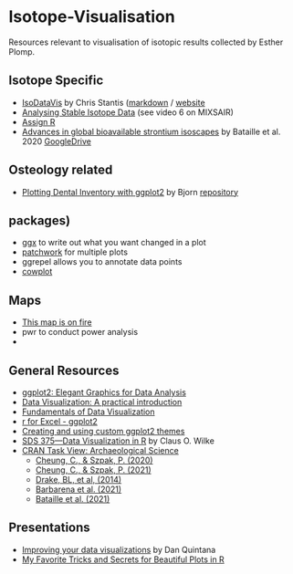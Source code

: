 # Isotope-Visualisation
Resources relevant to visualisation of isotopic results collected by Esther Plomp.


## Isotope Specific 

* [IsoDataVis](https://github.com/stantis/IsoDataVis) by Chris Stantis ([markdown](https://github.com/stantis/IsoDataVis/blob/master/DataVis.Rmd) / [website](https://stantis.github.io/IsoDataVis/)
* [Analysing Stable Isotope Data](https://sites.google.com/view/brianhayden/teaching/analyzing-stable-isotope-data) (see video 6 on MIXSAIR)
* [Assign R](https://spatial-lab.github.io/assignR/)
* [Advances in global bioavailable strontium isoscapes](https://doi.org/10.1016/j.palaeo.2020.109849) by Bataille et al. 2020 [GoogleDrive](https://drive.google.com/open?id=1g9rCGo3Kd3hz2o5JKkSbgNsGJclvsuQm)

## Osteology related
* [Plotting Dental Inventory with ggplot2](https://bjorn.rbind.io/post/dental-inv-plot/) by Bjorn [repository](https://github.com/bbartholdy/dental-inv-plot)

## packages)
* [ggx](https://github.com/brandmaier/ggx) to write out what you want changed in a plot
* [patchwork](https://gotellilab.github.io/GotelliLabMeetingHacks/NickGotelli/ggplotPatchwork.html) for multiple plots
* ggrepel allows you to annotate data points
* [cowplot](https://cran.r-project.org/web/packages/cowplot/vignettes/introduction.html) 

## Maps
* [This map is on fire](https://www.patrickbaylis.com/blog/2021-01-31-fire-maps/)
* pwr to conduct power analysis
* 

## General Resources

* [ggplot2: Elegant Graphics for Data Analysis](https://ggplot2-book.org/)
* [Data Visualization: A practical introduction](https://socviz.co/)
* [Fundamentals of Data Visualization](https://clauswilke.com/dataviz/)
* [r for Excel - ggplot2](https://rstudio-conf-2020.github.io/r-for-excel/ggplot2.html)
* [Creating and using custom ggplot2 themes](https://themockup.blog/posts/2020-12-26-creating-and-using-custom-ggplot2-themes/)
* [SDS 375—Data Visualization in R](https://wilkelab.org/SDS375/schedule.html) by Claus O. Wilke
* [CRAN Task View: Archaeological Science](https://github.com/benmarwick/ctv-archaeology)
     - [Cheung, C., & Szpak, P. (2020)](https://doi.org/10.1007/s10816-020-09492-5)
     - [Cheung, C., & Szpak, P. (2021)](https://doi.org/10.1007/s10816-021-09514-w)
     - [Drake, BL, et al, (2014)](http://journals.plos.org/plosone/article?id=10.1371/journal.pone.0095580)
     - [Barbarena et al. (2021)](https://doi.org/10.3389/fevo.2021.584325)
     - [Bataille et al. (2021)](https://doi.org/10.1371/journal.pone.0250383)

## Presentations
* [Improving your data visualizations](https://osf.io/nsbpx/) by Dan Quintana
* [My Favorite Tricks and Secrets for Beautiful Plots in R](https://github.com/Z3tt/OutlierConf2021)
